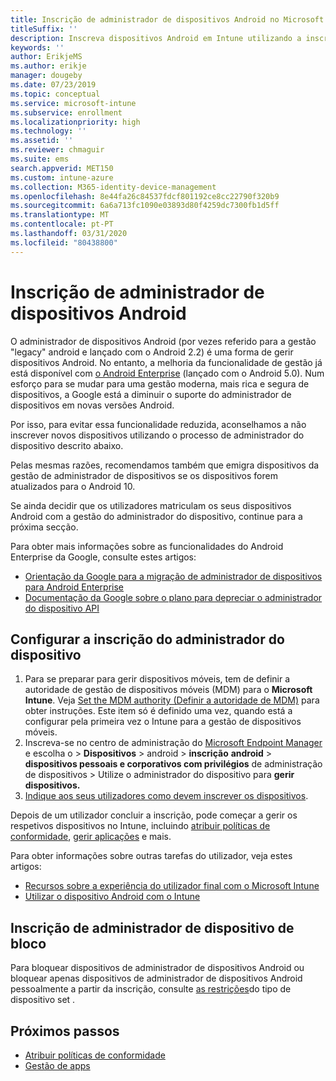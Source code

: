 ```yaml
---
title: Inscrição de administrador de dispositivos Android no Microsoft Intune
titleSuffix: ''
description: Inscreva dispositivos Android em Intune utilizando a inscrição do administrador do dispositivo.
keywords: ''
author: ErikjeMS
ms.author: erikje
manager: dougeby
ms.date: 07/23/2019
ms.topic: conceptual
ms.service: microsoft-intune
ms.subservice: enrollment
ms.localizationpriority: high
ms.technology: ''
ms.assetid: ''
ms.reviewer: chmaguir
ms.suite: ems
search.appverid: MET150
ms.custom: intune-azure
ms.collection: M365-identity-device-management
ms.openlocfilehash: 8e44fa26c84537fdcf801192ce8cc22790f320b9
ms.sourcegitcommit: 6a6a713fc1090e03893d80f4259dc7300fb1d5ff
ms.translationtype: MT
ms.contentlocale: pt-PT
ms.lasthandoff: 03/31/2020
ms.locfileid: "80438800"
---
```

# <a name="android-device-administrator-enrollment"></a>Inscrição de administrador de dispositivos Android

O administrador de dispositivos Android (por vezes referido para a gestão "legacy" android e lançado com o Android 2.2) é uma forma de gerir dispositivos Android. No entanto, a melhoria da funcionalidade de gestão já está disponível com [o Android Enterprise](https://www.android.com/enterprise/management/) (lançado com o Android 5.0). Num esforço para se mudar para uma gestão moderna, mais rica e segura de dispositivos, a Google está a diminuir o suporte do administrador de dispositivos em novas versões Android.

Por isso, para evitar essa funcionalidade reduzida, aconselhamos a não inscrever novos dispositivos utilizando o processo de administrador do dispositivo descrito abaixo.

Pelas mesmas razões, recomendamos também que emigra dispositivos da gestão de administrador de dispositivos se os dispositivos forem atualizados para o Android 10. 

Se ainda decidir que os utilizadores matriculam os seus dispositivos Android com a gestão do administrador do dispositivo, continue para a próxima secção.  

Para obter mais informações sobre as funcionalidades do Android Enterprise da Google, consulte estes artigos:
- [Orientação da Google para a migração de administrador de dispositivos para Android Enterprise](http://static.googleusercontent.com/media/android.com/en/enterprise/static/2016/pdfs/enterprise/Android-Enterprise-Migration-Bluebook_2019.pdf)
- [Documentação da Google sobre o plano para depreciar o administrador do dispositivo API](https://developers.google.com/android/work/device-admin-deprecation)

## <a name="set-up-device-administrator-enrollment"></a>Configurar a inscrição do administrador do dispositivo

1. Para se preparar para gerir dispositivos móveis, tem de definir a autoridade de gestão de dispositivos móveis (MDM) para o **Microsoft Intune**. Veja [Set the MDM authority (Definir a autoridade de MDM)](../fundamentals/mdm-authority-set.md) para obter instruções. Este item só é definido uma vez, quando está a configurar pela primeira vez o Intune para a gestão de dispositivos móveis.
2. Inscreva-se no centro de administração do [Microsoft Endpoint Manager](https://go.microsoft.com/fwlink/?linkid=2109431) e escolha o > **Dispositivos** > android > **inscrição** **android** > **dispositivos pessoais e corporativos com privilégios** de administração de dispositivos > Utilize o administrador do dispositivo para **gerir dispositivos.**
3. [Indique aos seus utilizadores como devem inscrever os dispositivos](../user-help/enroll-device-android-company-portal.md).  

Depois de um utilizador concluir a inscrição, pode começar a gerir os respetivos dispositivos no Intune, incluindo [atribuir políticas de conformidade](../protect/compliance-policy-create-android.md), [gerir aplicações](../apps/app-management.md) e mais.

Para obter informações sobre outras tarefas do utilizador, veja estes artigos:
- [Recursos sobre a experiência do utilizador final com o Microsoft Intune](../fundamentals/end-user-educate.md)
- [Utilizar o dispositivo Android com o Intune](https://docs.microsoft.com/mem/intune/user-help/why-enroll-android-device)


## <a name="block-device-administrator-enrollment"></a>Inscrição de administrador de dispositivo de bloco
Para bloquear dispositivos de administrador de dispositivos Android ou bloquear apenas dispositivos de administrador de dispositivos Android pessoalmente a partir da inscrição, consulte [as restrições](enrollment-restrictions-set.md)do tipo de dispositivo set .


## <a name="next-steps"></a>Próximos passos
- [Atribuir políticas de conformidade](../protect/compliance-policy-create-android.md)
- [Gestão de apps](../apps/app-management.md)
